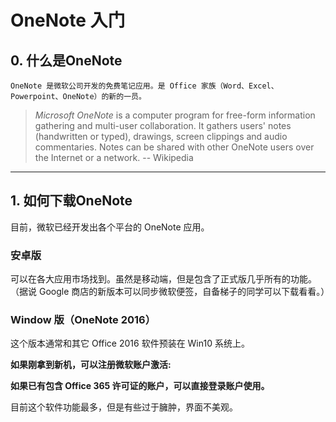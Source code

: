 # OneNote 入门

## 0. 什么是OneNote

    OneNote 是微软公司开发的免费笔记应用。是 Office 家族（Word、Excel、Powerpoint、OneNote）的新的一员。

> *Microsoft OneNote* is a computer program for free-form information gathering and multi-user collaboration. It gathers users' notes (handwritten or typed), drawings, screen clippings and audio commentaries. Notes can be shared with other OneNote users over the Internet or a network.
>-- Wikipedia
>

---

## 1. 如何下载OneNote

目前，微软已经开发出各个平台的 OneNote 应用。

### 安卓版

可以在各大应用市场找到。虽然是移动端，但是包含了正式版几乎所有的功能。（据说 Google 商店的新版本可以同步微软便签，自备梯子的同学可以下载看看。）

### Window 版（OneNote 2016）

这个版本通常和其它 Office 2016 软件预装在 Win10 系统上。

**如果刚拿到新机，可以注册微软账户激活:**

**如果已有包含 Office 365 许可证的账户，可以直接登录账户使用。**

目前这个软件功能最多，但是有些过于臃肿，界面不美观。
